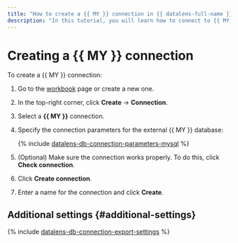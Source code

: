 ```yaml
---
title: "How to create a {{ MY }} connection in {{ datalens-full-name }}"
description: "In this tutorial, you will learn how to connect to {{ MY }} in {{ datalens-full-name }}."
---
```


# Creating a {{ MY }} connection



To create a {{ MY }} connection:

1. Go to the [workbook](../../workbooks-collections/index.md) page or create a new one.
1. In the top-right corner, click **Create** → **Connection**.
1. Select a **{{ MY }}** connection.
1. Specify the connection parameters for the external {{ MY }} database:

   {% include [datalens-db-connection-parameters-mysql](../../../_includes/datalens/datalens-db-connection-parameters-mysql.md) %}

1. (Optional) Make sure the connection works properly. To do this, click **Check connection**.
1. Click **Create connection**.
1. Enter a name for the connection and click **Create**.


## Additional settings {#additional-settings}

{% include [datalens-db-connection-export-settings](../../../_includes/datalens/operations/datalens-db-connection-export-settings.md) %}
